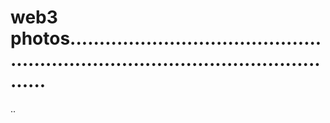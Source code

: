 # web3 photos......................................................................................................
..
